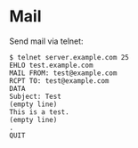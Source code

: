 Mail
====

Send mail via telnet:

    $ telnet server.example.com 25
    EHLO test.example.com
    MAIL FROM: test@example.com
    RCPT TO: test@example.com
    DATA
    Subject: Test
    (empty line)
    This is a test.
    (empty line)
    .
    QUIT


